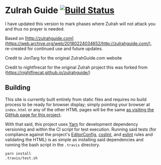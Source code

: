 # Zulrah Guide [![Build Status](https://travis-ci.org/Nightfirecat/zulrahguide.svg?branch=master)](https://travis-ci.org/Nightfirecat/zulrahguide)

I have updated this version to mark phases where Zulrah will not attack you and thus no prayer is needed.

Based on [http://zulrahguide.com](https://web.archive.org/web/20180224034652/http://zulrahguide.com/),
re-created for continued use and future updates.

Credit to JonTarg for the original ZulrahGuide.com website

Credit to nightfirecat for the original Zulrah project this was forked from (https://nightfirecat.github.io/zulrahguide/)


## Building

This site is currently built entirely from static files and requires no build process to be ready
for browser display; simply pointing your browser at `index.html` or any of the other HTML pages
will be the same [as visiting the GitHub page for this
project](https://ftwpker.github.io/zulrahguide/).

With that said, this project uses [Yarn](https://yarnpkg.com) for development dependency versioning
and within the CI script for test execution. Running said tests (for compliance against the
project's [EditorConfig](https://editorconfig.org/), [csslint](https://github.com/CSSLint/csslint),
and [eslint](https://github.com/eslint/eslint) rules and validating the HTML) is as simple as
installing said dependencies and running the bash script in the `.travis` directory.

```sh
yarn install
.travis/test.sh
```
